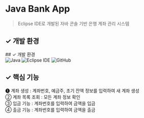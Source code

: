 # Java Bank App
> Eclipse IDE로 개발된 자바 콘솔 기반 은행 계좌 관리 시스템


<h2>✓ 개발 환경</h2>
## ✓ 개발 환경
<div align="left">
  <img src="https://img.shields.io/badge/Java-007396?style=for-the-badge&logo=openjdk&logoColor=white" alt="Java" />
  <img src="https://img.shields.io/badge/Eclipse_IDE-2C2255?style=for-the-badge&logo=eclipse&logoColor=white" alt="Eclipse IDE" />
  <img src="https://img.shields.io/badge/GitHub-181717?style=for-the-badge&logo=github&logoColor=white" alt="GitHub" />
</div>

## ✓ 핵심 기능
❶ 계좌 생성 : 계좌번호, 예금주, 초기 잔액 정보를 입력하여 새 계좌 생성 </br>
② 계좌 목록 조회 : 모든 계좌 정보 확인 </br>
③ 입금 기능 : 계좌번호를 입력하여 금액을 입금 </br>
④ 출금 기능 : 계좌번호를 입력하여 금액을 출금 </br>

